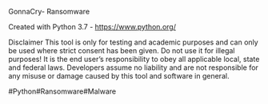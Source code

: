 GonnaCry- Ransomware

Created with
Python 3.7 - https://www.python.org/

Disclaimer
This tool is only for testing and academic purposes and can only be used where strict consent has been given. Do not use it for illegal purposes! It is the end user’s responsibility to obey all applicable local, state and federal laws. Developers assume no liability and are not responsible for any misuse or damage caused by this tool and software in general.

#Python#Ransomware#Malware
